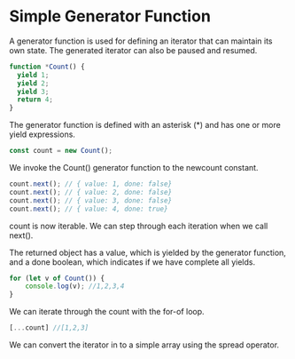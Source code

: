 # Simple Generator Function

A generator function is used for defining an iterator that can maintain its own state. The generated iterator can also be paused and resumed.

```javascript
function *Count() {
  yield 1;
  yield 2;
  yield 3;
  return 4;
}
```

The generator function is defined with an asterisk (*) and has one or more yield expressions.

```javascript
const count = new Count();
```

We invoke the Count() generator function to the newcount constant. 

```javascript
count.next(); // { value: 1, done: false}
count.next(); // { value: 2, done: false}
count.next(); // { value: 3, done: false}
count.next(); // { value: 4, done: true}
```

count is now iterable. We can step through each iteration when we call next().

The returned object has a value, which is yielded by the generator function, and a done boolean, which indicates if we have complete all yields.

```javascript
for (let v of Count()) {
    console.log(v); //1,2,3,4
}
```

We can iterate through the count with the for-of loop.

```javascript
[...count] //[1,2,3]
```

We can convert the iterator in to a simple array using the spread operator.
